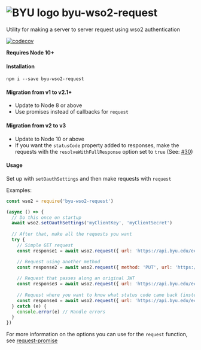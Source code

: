 # ![BYU logo](https://www.hscripts.com/freeimages/logos/university-logos/byu/byu-logo-clipart-128.gif) byu-wso2-request
Utility for making a server to server request using wso2 authentication

[![codecov](https://codecov.io/gh/byu-oit/byu-wso2-request/branch/main/graph/badge.svg?token=nzJwvKNRGk)](https://codecov.io/gh/byu-oit/byu-wso2-request)

**Requires Node 10+**

#### Installation
```npm i --save byu-wso2-request```

#### Migration from v1 to v2.1+
* Update to Node 8 or above
* Use promises instead of callbacks for `request`

#### Migration from v2 to v3
* Update to Node 10 or above
* If you want the `statusCode` property added to responses, make the requests with the `resolveWithFullResponse` option set to `true` (See: [#30](https://github.com/byu-oit/byu-wso2-request/pull/30))

#### Usage

Set up with `setOauthSettings` and then make requests with `request`

Examples:
```js
const wso2 = require('byu-wso2-request')

(async () => {
  // Do this once on startup
  await wso2.setOauthSettings('myClientKey', 'myClientSecret')
  
  // After that, make all the requests you want
  try {
    // Simple GET request
    const response1 = await wso2.request({ url: 'https://api.byu.edu/echo/v1/echo/test' })

    // Request using another method
    const response2 = await wso2.request({ method: 'PUT', url: 'https://api.byu.edu:443/byuapi/students/v2/123456789/enrolled_classes/Summer2019,BIO,100,001', body: { credit_hours: 3 } })
    
    // Request that passes along an original JWT
    const response3 = await wso2.request({ url: 'https://api.byu.edu/echo/v1/echo/test' }, 'some original jwt to pass along')
    
    // Request where you want to know what status code came back (instead of just rejecting if it's not 2XX)
    const response4 = await wso2.request({ url: 'https://api.byu.edu/echo/v1/echo/test', simple: false, resolveWithFullResponse: true })
  } catch (e) {
    console.error(e) // Handle errors
  }
})
```

For more information on the options you can use for the `request` function, see [request-promise](https://www.npmjs.com/package/request-promise)
